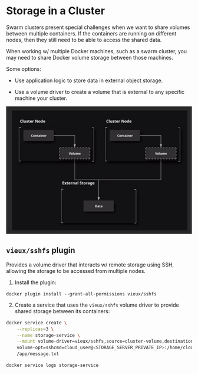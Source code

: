 # Storage in a Cluster

Swarm clusters present special challenges when we want to share volumes between multiple containers. If the containers are running on different nodes, then they still need to be able to access the shared data.

When working w/ multiple Docker machines, such as a swarm cluster, you may need to share Docker volume storage between those machines.

Some options:

* Use application logic to store data in external object storage.

* Use a volume driver to create a volume that is external to any specific machine your cluster.

![Fig. 1 Storage in a Cluster](../../../img/storage-and-volumes/storage-in-cluster/diag01.png)

## `vieux/sshfs` plugin

Provides a volume driver that interacts w/ remote storage using SSH, allowing the storage to be accessed from multiple nodes.

1. Install the plugin:

```
docker plugin install --grant-all-permissions vieux/sshfs
```

2. Create a service that uses the `vieux/sshfs` volume driver to provide shared storage between its containers:

```zsh
docker service create \
    --replicas=3 \
    --name storage-service \
    --mount volume-driver=vieux/sshfs,source=cluster-volume,destination=/app, \
    volume-opt=sshcmd=cloud_user@<STORAGE_SERVER_PRIVATE_IP>:/home/cloud_user/external,volume-opt=password=<PASSWORD> busybox cat \
    /app/message.txt
```

```
docker service logs storage-service
```
